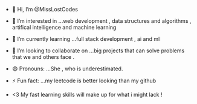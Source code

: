 - 👋 Hi, I’m @MissLostCodes
- 👀 I’m interested in ...web development , data structures and algorithms , artifical intelligence and machine learning
- 🌱 I’m currently learning ...full stack development , ai and ml 
- 💞️ I’m looking to collaborate on ...big projects that can solve problems that we and others face .

- 😄 Pronouns: ...She , who is underestimated. 
- ⚡ Fun fact: ...my leetcode is better looking than my github
- <3 My fast learning skills  will make up for what i might lack !

<!---
MissLostCodes/MissLostCodes is a ✨ special ✨ repository because its `README.md`

--- >

